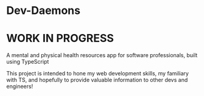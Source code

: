 # Dev-Daemons

# WORK IN PROGRESS

A mental and physical health resources app for software professionals, built using TypeScript

This project is intended to hone my web development skills, my familiary with TS, and hopefully to provide valuable information to other devs and engineers!
